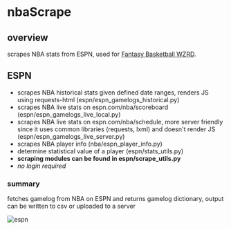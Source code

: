 # nbaScrape

## overview
scrapes NBA stats from ESPN, used for [Fantasy Basketball WZRD](https://github.com/bilalsattar24/fantasyBasketballWizard).

## ESPN
  - scrapes NBA historical stats given defined date ranges, renders JS using requests-html (espn/espn_gamelogs_historical.py)
  - scrapes NBA live stats on espn.com/nba/scoreboard (espn/espn_gamelogs_live_local.py)
  - scrapes NBA live stats on espn.com/nba/schedule, more server friendly since it uses common libraries (requests, lxml) and doesn't render JS (espn/espn_gamelogs_live_server.py)
  - scrapes NBA player info (nba/espn_player_info.py)
  - determine statistical value of a player (espn/stats_utils.py)
  - **scraping modules can be found in espn/scrape_utils.py**
  - *no login required*

### summary

fetches gamelog from NBA on ESPN and returns gamelog dictionary, output can be written to csv or uploaded to a server 

![espn](https://i.imgur.com/YAkYE1H.png)

